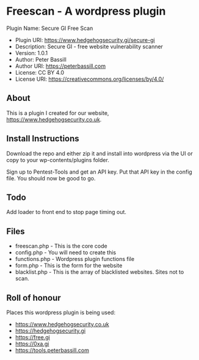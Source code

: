 # Freescan - A wordpress plugin

 Plugin Name: Secure GI Free Scan

 * Plugin URI:  https://www.hedgehogsecurity.gi/secure-gi
 * Description: Secure GI - free website vulnerability scanner
 * Version:     1.0.1
 * Author:      Peter Bassill
 * Author URI:  https://peterbassill.com
 * License:     CC BY 4.0
 * License URI: https://creativecommons.org/licenses/by/4.0/

## About
This is a plugin I created for our website, https://www.hedgehogsecurity.co.uk.

## Install Instructions
Download the repo and either zip it and install into wordpress via the UI or copy to your wp-contents/plugins folder.

Sign up to Pentest-Tools and get an API key. Put that API key in the config file. You should now be good to go.

## Todo
Add loader to front end to stop page timing out.

## Files
 * freescan.php - This is the core code
 * config.php - You will need to create this
 * functions.php - Wordpress plugin functions file
 * form.php - This is the form for the website
 * blacklist.php - This is the array of blacklisted websites. Sites not to scan.

## Roll of honour
Places this wordpress plugin is being used:

 * https://www.hedgehogsecurity.co.uk
 * https://hedgehogsecurity.gi
 * https://free.gi
 * https://0xa.gi
 * https://tools.peterbassill.com
